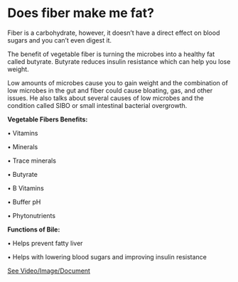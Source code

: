 # Does fiber make me fat?

Fiber is a carbohydrate, however, it doesn’t have a direct effect on blood sugars and you can’t even digest it.

The benefit of vegetable fiber is turning the microbes into a healthy fat called butyrate. Butyrate reduces insulin resistance which can help you lose weight.

Low amounts of microbes cause you to gain weight and the combination of low microbes in the gut and fiber could cause bloating, gas, and other issues. He also talks about several causes of low microbes and the condition called SIBO or small intestinal bacterial overgrowth.

**Vegetable Fibers Benefits:**

• Vitamins

• Minerals

• Trace minerals

• Butyrate

• B Vitamins

• Buffer pH

• Phytonutrients

**Functions of Bile:**

• Helps prevent fatty liver

• Helps with lowering blood sugars and improving insulin resistance

 [See Video/Image/Document](https://hls-player.drberg.com/asset?path=migrated-assets/is-your-fiber-making-you-fat-drberg)